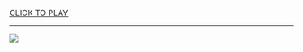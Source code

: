 
<a href="https://premium76.site?title=lemonade_stand_game_unblocked&ref=13M">CLICK TO PLAY</a></h3>
<hr>

<a href="https://premium76.site?title=lemonade_stand_game_unblocked&ref=13M"><img src="https://clearcache.store/games.png"></a>


